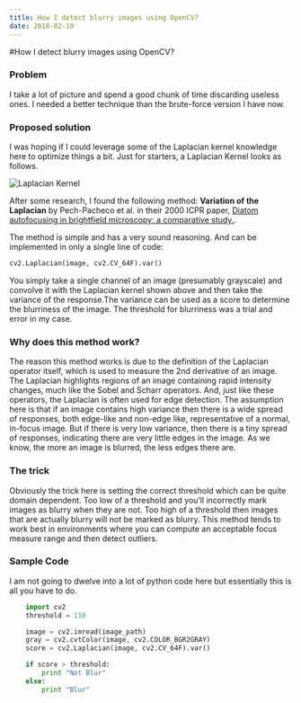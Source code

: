 ```yaml
---
title: How I detect blurry images using OpenCV?
date: 2018-02-10
---
```


#How I detect blurry images using OpenCV?

### Problem
I take a lot of picture and spend a good chunk of time discarding useless ones. I needed a better technique than the brute-force version I have now.

### Proposed solution
I was hoping if I could leverage some of the Laplacian kernel knowledge here to optimize things a bit. Just for starters, a Laplacian Kernel looks as follows.

![Laplacian Kernel](https://www.pyimagesearch.com/wp-content/uploads/2015/09/detecting_blur_laplacian.png)

After some research, I found the following method: **Variation of the Laplacian** by Pech-Pacheco et al. in their 2000 ICPR paper, [Diatom autofocusing in brightfield microscopy: a comparative study.](http://optica.csic.es/papers/icpr2k.pdf).

The method is simple and has a very sound reasoning. And can be implemented in only a single line of code:

```python
cv2.Laplacian(image, cv2.CV_64F).var()
```

You simply take a single channel of an image (presumably grayscale) and convolve it with the Laplacian kernel shown above and then take the variance of the response.The variance can be used as a score to determine the blurriness of the image. The threshold for blurriness was a trial and error in my case.

### Why does this method work?
The reason this method works is due to the definition of the Laplacian operator itself, which is used to measure the 2nd derivative of an image. The Laplacian highlights regions of an image containing rapid intensity changes, much like the Sobel and Scharr operators. And, just like these operators, the Laplacian is often used for edge detection. The assumption here is that if an image contains high variance then there is a wide spread of responses, both edge-like and non-edge like, representative of a normal, in-focus image. But if there is very low variance, then there is a tiny spread of responses, indicating there are very little edges in the image. As we know, the more an image is blurred, the less edges there are.

### The trick
Obviously the trick here is setting the correct threshold which can be quite domain dependent. Too low of a threshold and you’ll incorrectly mark images as blurry when they are not. Too high of a threshold then images that are actually blurry will not be marked as blurry. This method tends to work best in environments where you can compute an acceptable focus measure range and then detect outliers.

### Sample Code

I am not going to dwelve into a lot of python code here but essentially this is all you have to do.

```python
	import cv2
	threshold = 110

	image = cv2.imread(image_path)
	gray = cv2.cvtColor(image, cv2.COLOR_BGR2GRAY)
	score = cv2.Laplacian(image, cv2.CV_64F).var()

	if score > threshold:
		print "Not Blur"
	else:
		print "Blur"
```

